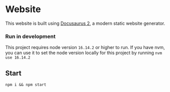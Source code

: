 # Website

This website is built using [Docusaurus 2](https://docusaurus.io/), a modern static website generator.

### Run in development

This project requires node version `16.14.2` or higher to run. If you have nvm, you can use it to set the node version locally for this project by running `nvm use 16.14.2`

## Start
`npm i && npm start`


